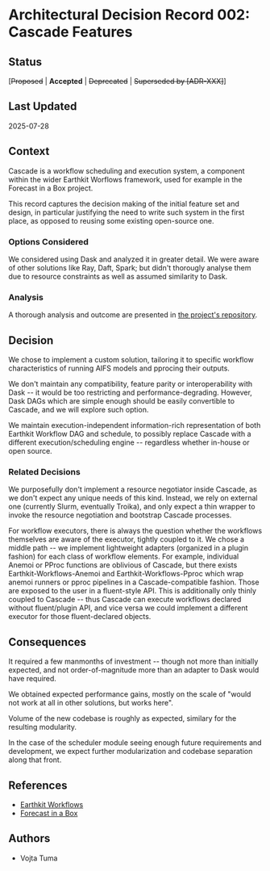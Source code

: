 # Architectural Decision Record 002: Cascade Features

## Status
[<s>Proposed</s> | **Accepted** | <s>Deprecated</s> | <s>Superseded by [ADR-XXX]</s>]

## Last Updated
2025-07-28

## Context

Cascade is a workflow scheduling and execution system, a component within the wider Earthkit Worflows framework, used for example in the Forecast in a Box project.

This record captures the decision making of the initial feature set and design, in particular justifying the need to write such system in the first place, as opposed to reusing some existing open-source one.

### Options Considered

We considered using Dask and analyzed it in greater detail.
We were aware of other solutions like Ray, Daft, Spark; but didn't thorougly analyse them due to resource constraints as well as assumed similarity to Dask.

### Analysis

A thorough analysis and outcome are presented in [the project's repository](https://github.com/ecmwf/earthkit-workflows/blob/00c50b92281476537f4d83931f10679365826758/docs/cascadeFeatures.md).

## Decision

We chose to implement a custom solution, tailoring it to specific workflow characteristics of running AIFS models and pprocing their outputs.

We don't maintain any compatibility, feature parity or interoperability with Dask -- it would be too restricting and performance-degrading.
However, Dask DAGs which are simple enough should be easily convertible to Cascade, and we will explore such option.

We maintain execution-independent information-rich representation of both Earthkit Workflow DAG and schedule, to possibly replace Cascade with a different execution/scheduling engine -- regardless whether in-house or open source.

### Related Decisions

We purposefully don't implement a resource negotiator inside Cascade, as we don't expect any unique needs of this kind.
Instead, we rely on external one (currently Slurm, eventually Troika), and only expect a thin wrapper to invoke the resource negotiation and bootstrap Cascade processes.

For workflow executors, there is always the question whether the workflows themselves are aware of the executor, tightly coupled to it.
We chose a middle path -- we implement lightweight adapters (organized in a plugin fashion) for each class of workflow elements.
For example, individual Anemoi or PProc functions are oblivious of Cascade, but there exists Earthkit-Workflows-Anemoi and Earthkit-Workflows-Pproc which wrap anemoi runners or pproc pipelines in a Cascade-compatible fashion.
Those are exposed to the user in a fluent-style API.
This is additionally only thinly coupled to Cascade -- thus Cascade can execute workflows declared without fluent/plugin API, and vice versa we could implement a different executor for those fluent-declared objects.

## Consequences

It required a few manmonths of investment -- though not more than initially expected, and not order-of-magnitude more than an adapter to Dask would have required.

We obtained expected performance gains, mostly on the scale of "would not work at all in other solutions, but works here".

Volume of the new codebase is roughly as expected, similary for the resulting modularity.

In the case of the scheduler module seeing enough future requirements and development, we expect further modularization and codebase separation along that front.

## References

* [Earthkit Workflows](https://github.com/ecmwf/earthkit-workflows)
* [Forecast in a Box](https://github.com/ecmwf/forecast-in-a-box)

## Authors

- Vojta Tuma
